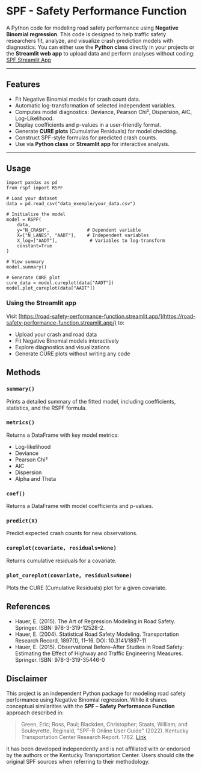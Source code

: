 # SPF - Safety Performance Function

A Python code for modeling road safety performance using **Negative Binomial regression**. This code is designed to help traffic safety researchers fit, analyze, and visualize crash prediction models with diagnostics. You can either use the **Python class** directly in your projects or the **Streamlit web app** to upload data and perform analyses without coding: [SPF Streamlit App](https://road-safety-performance-function.streamlit.app/)

---

## Features

- Fit Negative Binomial models for crash count data.  
- Automatic log-transformation of selected independent variables.  
- Computes model diagnostics: Deviance, Pearson Chi², Dispersion, AIC, Log-Likelihood.  
- Display coefficients and p-values in a user-friendly format.  
- Generate **CURE plots** (Cumulative Residuals) for model checking.  
- Construct SPF-style formulas for predicted crash counts.  
- Use via **Python class** or **Streamlit app** for interactive analysis.  

---

## Usage

```
import pandas as pd
from rspf import RSPF

# Load your dataset
data = pd.read_csv("data_exemple/your_data.csv")

# Initialize the model
model = RSPF(
    data,
    y="N_CRASH",              # Dependent variable
    X=["N_LANES", "AADT"],    # Independent variables
    X_log=["AADT"],            # Variables to log-transform
    constant=True
)

# View summary
model.summary()

# Generate CURE plot
cure_data = model.cureplot(data["AADT"])
model.plot_cureplot(data["AADT"])

```

### Using the Streamlit app

Visit [https://road-safety-performance-function.streamlit.app/](https://road-safety-performance-function.streamlit.app/) to:

- Upload your crash and road data  
- Fit Negative Binomial models interactively  
- Explore diagnostics and visualizations  
- Generate CURE plots without writing any code

## Methods

### `summary()`

Prints a detailed summary of the fitted model, including coefficients, statistics, and the RSPF formula.

### `metrics()`

Returns a DataFrame with key model metrics:

* Log-likelihood
* Deviance
* Pearson Chi²
* AIC
* Dispersion
* Alpha and Theta

### `coef()`

Returns a DataFrame with model coefficients and p-values.

### `predict(X)`

Predict expected crash counts for new observations.

### `cureplot(covariate, residuals=None)`

Returns cumulative residuals for a covariate.

### `plot_cureplot(covariate, residuals=None)`

Plots the CURE (Cumulative Residuals) plot for a given covariate.

## References

- Hauer, E. (2015). The Art of Regression Modeling in Road Safety. Springer. ISBN: 978-3-319-12528-2.
- Hauer, E. (2004). Statistical Road Safety Modeling. Transportation Research Record, 1897(1), 11–16. DOI: 10.3141/1897-11
- Hauer, E. (2015). Observational Before–After Studies in Road Safety: Estimating the Effect of Highway and Traffic Engineering Measures. Springer. ISBN: 978-3-319-35446-0

## Disclaimer

This project is an independent Python package for modeling road safety performance using Negative Binomial regression. While it shares conceptual similarities with the **SPF – Safety Performance Function** approach described in:

> Green, Eric; Ross, Paul; Blackden, Christopher; Staats, William; and Souleyrette, Reginald, "SPF-R Online User Guide" (2022). Kentucky Transportation Center Research Report. 1762. [Link](https://uknowledge.uky.edu/ktc_researchreports/1762)

it has been developed independently and is not affiliated with or endorsed by the authors or the Kentucky Transportation Center. Users should cite the original SPF sources when referring to their methodology.
